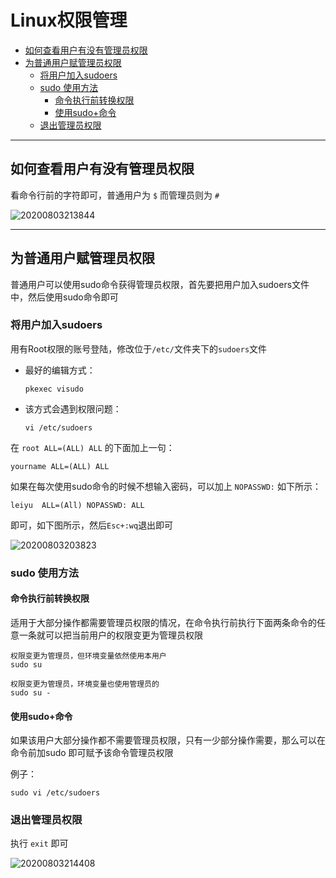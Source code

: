 # Linux权限管理
<!-- TOC -->

- [如何查看用户有没有管理员权限](#如何查看用户有没有管理员权限)
- [为普通用户赋管理员权限](#为普通用户赋管理员权限)
  - [将用户加入sudoers](#将用户加入sudoers)
  - [sudo 使用方法](#sudo-使用方法)
    - [命令执行前转换权限](#命令执行前转换权限)
    - [使用sudo+命令](#使用sudo命令)
  - [退出管理员权限](#退出管理员权限)

<!-- /TOC -->

---
## 如何查看用户有没有管理员权限

看命令行前的字符即可，普通用户为 `$` 而管理员则为 `#` 

![20200803213844](https://cdn.jsdelivr.net/gh/leiyu1997/Blogs@master/Resources/pictures/20200803213844.png)

---
## 为普通用户赋管理员权限

普通用户可以使用sudo命令获得管理员权限，首先要把用户加入sudoers文件中，然后使用sudo命令即可

### 将用户加入sudoers

用有Root权限的账号登陆，修改位于`/etc/`文件夹下的`sudoers`文件

- 最好的编辑方式：
  ```
  pkexec visudo
  ```
- 该方式会遇到权限问题：
  ```
  vi /etc/sudoers
  ```

在 `root ALL=(ALL) ALL` 的下面加上一句：

```
yourname ALL=(ALL) ALL
```

如果在每次使用sudo命令的时候不想输入密码，可以加上 `NOPASSWD:` 如下所示：

```
leiyu  ALL=(All) NOPASSWD: ALL
```

即可，如下图所示，然后`Esc+:wq`退出即可

![20200803203823](https://cdn.jsdelivr.net/gh/leiyu1997/Blogs@master/Resources/pictures/20200803203823.png)

### sudo 使用方法

#### 命令执行前转换权限

适用于大部分操作都需要管理员权限的情况，在命令执行前执行下面两条命令的任意一条就可以把当前用户的权限变更为管理员权限

```
权限变更为管理员，但环境变量依然使用本用户
sudo su 

权限变更为管理员，环境变量也使用管理员的
sudo su - 
```

#### 使用sudo+命令

如果该用户大部分操作都不需要管理员权限，只有一少部分操作需要，那么可以在命令前加sudo 即可赋予该命令管理员权限

例子：

```
sudo vi /etc/sudoers
```

### 退出管理员权限

执行 `exit` 即可

![20200803214408](https://cdn.jsdelivr.net/gh/leiyu1997/Blogs@master/Resources/pictures/20200803214408.png)